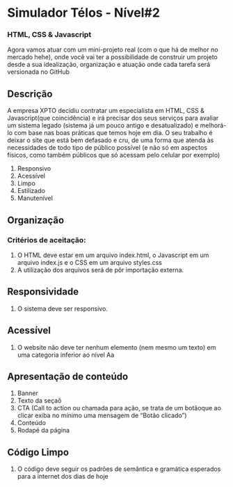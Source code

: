 # Simulador Télos - Nível#2

### HTML, CSS & Javascript
Agora vamos atuar com um mini-projeto real (com o que há de melhor no mercado
hehe), onde você vai ter a possibilidade de construir um projeto desde a sua
idealização, organização e atuação onde cada tarefa será versionada no GitHub

## Descrição
A empresa XPTO decidiu contratar um especialista em HTML, CSS & Javascript(que
coincidência) e irá precisar dos seus serviços para avaliar um sistema legado (sistema já
um pouco antigo e desatualizado) e melhorá-lo com base nas boas práticas que temos
hoje em dia. O seu trabalho é deixar o site que está bem defasado e cru, de uma forma
que atenda às necessidades de todo tipo de público possível (e não só em aspectos
físicos, como também públicos que só acessam pelo celular por exemplo)

<ol>
  <li>Responsivo</li>
  <li>Acessível</li>
  <li>Limpo</li>
  <li>Estilizado</li>
  <li>Manutenível</li>
</ol>

## Organização 

### Critérios de aceitação:

<ol>
  <li>O HTML deve estar em um arquivo index.html, o Javascript em um
arquivo index.js e o CSS em um arquivo styles.css</li>
  <li>A utilização dos arquivos será de pôr importação externa.</li>
</ol>

## Responsividade

<ol>
  <li>O sistema deve ser responsivo.</li>
</ol>

## Acessível

<ol>
  <li>O website não deve ter nenhum elemento (nem mesmo um texto)
em uma categoria inferior ao nível Aa</li>
</ol>

## Apresentação de conteúdo

<ol>
  <li>Banner</li>
  <li>Texto da seçaõ</li>
  <li>CTA (Call to action ou chamada para ação, se trata de um botãoque ao clicar exiba no mínimo uma mensagem de “Botão clicado”)</li>
  <li>Conteúdo</li>
  <li>Rodapé da página</li>
</ol>

## Código Limpo

<ol>
  <li>O código deve seguir os padrões de semântica e gramática
esperados para a internet dos dias de hoje</li>
</ol>





